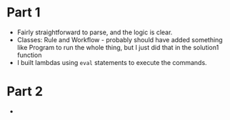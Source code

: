 # Part 1
* Fairly straightforward to parse, and the logic is clear.
* Classes: Rule and Workflow - probably should have added something like Program to run the whole thing, but I just did that in the solution1 function
* I built lambdas using `eval` statements to execute the commands.
# Part 2
* 